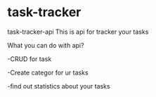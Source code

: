 # task-tracker
task-tracker-api
This is api for tracker your tasks

What you can do with api?

-CRUD for task

-Create categor for ur tasks

-find out statistics about your tasks

